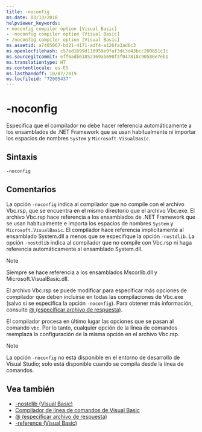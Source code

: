 ```yaml
---
title: -noconfig
ms.date: 03/13/2018
helpviewer_keywords:
- noconfig compiler option [Visual Basic]
- -noconfig compiler option [Visual Basic]
- /noconfig compiler option [Visual Basic]
ms.assetid: a7405067-bd21-4171-adf4-a126fa3ad6c3
ms.openlocfilehash: c57ed1699d110959e9faf3dc3d43bcc200851c1c
ms.sourcegitcommit: eff6adb61852369ab690f3f047818c90580e7eb1
ms.translationtype: HT
ms.contentlocale: es-ES
ms.lasthandoff: 10/07/2019
ms.locfileid: "72005437"
---
```

# <a name="-noconfig"></a>-noconfig
Especifica que el compilador no debe hacer referencia automáticamente a los ensamblados de .NET Framework que se usan habitualmente ni importar los espacios de nombres `System` y `Microsoft.VisualBasic`.  
  
## <a name="syntax"></a>Sintaxis  
  
```console  
-noconfig  
```  
  
## <a name="remarks"></a>Comentarios  
 La opción `-noconfig` indica al compilador que no compile con el archivo Vbc.rsp, que se encuentra en el mismo directorio que el archivo Vbc.exe. El archivo Vbc.rsp hace referencia a los ensamblados de .NET Framework que se usan habitualmente e importa los espacios de nombres `System` y `Microsoft.VisualBasic`. El compilador hace referencia implícitamente al ensamblado System.dll a menos que se especifique la opción `-nostdlib`. La opción `-nostdlib` indica al compilador que no compile con Vbc.rsp ni haga referencia automáticamente al ensamblado System.dll.  
  
> [!NOTE]
> Siempre se hace referencia a los ensamblados Mscorlib.dll y Microsoft.VisualBasic.dll.  
  
 El archivo Vbc.rsp se puede modificar para especificar más opciones de compilador que deben incluirse en todas las compilaciones de Vbc.exe (salvo si se especifica la opción `-noconfig`). Para obtener más información, consulte [@ (especificar archivo de respuesta)](../../../visual-basic/reference/command-line-compiler/specify-response-file.md).  
  
 El compilador procesa en último lugar las opciones que se pasan al comando `vbc`. Por lo tanto, cualquier opción de la línea de comandos reemplaza la configuración de la misma opción en el archivo Vbc.rsp.  
  
> [!NOTE]
> La opción `-noconfig` no está disponible en el entorno de desarrollo de Visual Studio; solo está disponible cuando se compila desde la línea de comandos.  
  
## <a name="see-also"></a>Vea también

- [-nostdlib (Visual Basic)](../../../visual-basic/reference/command-line-compiler/nostdlib.md)
- [Compilador de línea de comandos de Visual Basic](../../../visual-basic/reference/command-line-compiler/index.md)
- [@ (especificar archivo de respuesta)](../../../visual-basic/reference/command-line-compiler/specify-response-file.md)
- [-reference (Visual Basic)](../../../visual-basic/reference/command-line-compiler/reference.md)
